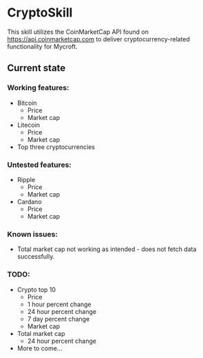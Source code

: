 # CryptoSkill

This skill utilizes the CoinMarketCap API found on https://api.coinmarketcap.com to deliver cryptocurrency-related functionality for Mycroft. 

## Current state

### Working features:
 - Bitcoin
    * Price
    * Market cap
 - Litecoin
    * Price
    * Market cap
 - Top three cryptocurrencies
 
### Untested features:
 - Ripple
    * Price
    * Market cap
 - Cardano
    * Price
    * Market cap

### Known issues:
- Total market cap not working as intended - does not fetch data successfully.

### TODO:
 - Crypto top 10
    * Price
    * 1 hour percent change
    * 24 hour percent change
    * 7 day percent change
    * Market cap
 - Total market cap
    * 24 hour percent change
 - More to come...
